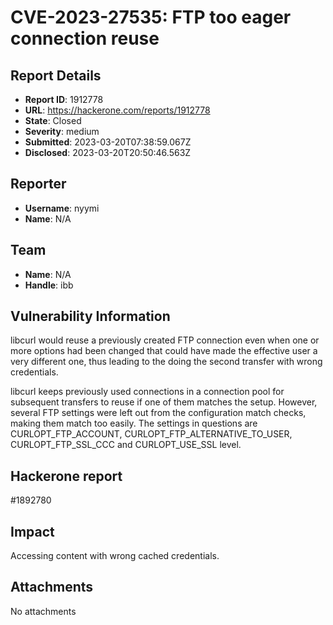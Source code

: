 # CVE-2023-27535: FTP too eager connection reuse

## Report Details
- **Report ID**: 1912778
- **URL**: https://hackerone.com/reports/1912778
- **State**: Closed
- **Severity**: medium
- **Submitted**: 2023-03-20T07:38:59.067Z
- **Disclosed**: 2023-03-20T20:50:46.563Z

## Reporter
- **Username**: nyymi
- **Name**: N/A

## Team
- **Name**: N/A
- **Handle**: ibb

## Vulnerability Information
libcurl would reuse a previously created FTP connection even when one or more options had been changed that could have made the effective user a very different one, thus leading to the doing the second transfer with wrong credentials.

libcurl keeps previously used connections in a connection pool for subsequent transfers to reuse if one of them matches the setup. However, several FTP settings were left out from the configuration match checks, making them match too easily. The settings in questions are CURLOPT_FTP_ACCOUNT, CURLOPT_FTP_ALTERNATIVE_TO_USER, CURLOPT_FTP_SSL_CCC and CURLOPT_USE_SSL level.

## Hackerone report
#1892780

## Impact

Accessing content with wrong cached credentials.

## Attachments
No attachments
